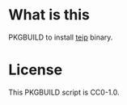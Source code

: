 # What is this

PKGBUILD to install [teip](https://github.com/greymd/teip) binary.

# License

This PKGBUILD script is CC0-1.0.

